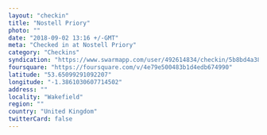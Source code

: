 ```yaml
---
layout: "checkin"
title: "Nostell Priory"
photo: ""
date: "2018-09-02 13:16 +/-GMT"
meta: "Checked in at Nostell Priory"
category: "Checkins"
syndication: "https://www.swarmapp.com/user/492614834/checkin/5b8bd4a386f4cc002ca6fcd1"
foursquare: "https://foursquare.com/v/4e79e500483b1d4edb674990"
latitude: "53.65099291092207"
longitude: "-1.3861030607714502"
address: ""
locality: "Wakefield"
region: ""
country: "United Kingdom"
twitterCard: false
---
```


